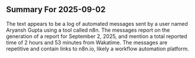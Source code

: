 ## Summary For 2025-09-02
The text appears to be a log of automated messages sent by a user named Aryansh Gupta using a tool called n8n. The messages report on the generation of a report for September 2, 2025, and mention a total reported time of 2 hours and 53 minutes from Wakatime. The messages are repetitive and contain links to n8n.io, likely a workflow automation platform.